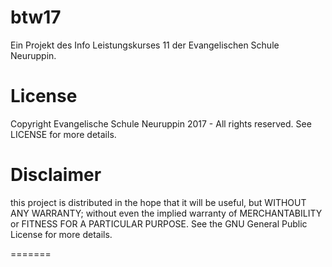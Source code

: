 # btw17
Ein Projekt des Info Leistungskurses 11 der Evangelischen Schule Neuruppin.

# License
Copyright Evangelische Schule Neuruppin 2017 - All rights reserved. See LICENSE for more details.

# Disclaimer
this project is distributed in the hope that it will be useful, but WITHOUT ANY WARRANTY; 
without even the implied warranty of MERCHANTABILITY or FITNESS FOR A PARTICULAR PURPOSE. 
See the GNU General Public License for more details.

=======

